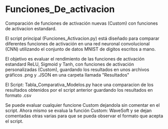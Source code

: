 # Funciones_De_activacion
Comparación de funciones de activación nuevas (Custom) con funciones de activacion estandard.

 El script principal (Funciones_Activacion.py) está diseñado para comparar diferentes funciones de activación en una red
 neuronal convolucional (CNN) utilizando el conjunto de datos MNIST de dígitos escritos a mano. 
 
 El objetivo es evaluar el rendimiento de las funciones de activación estandard ReLU, Sigmoid y Tanh, con funciones de
 activación personalizadas (Custom), guardando los resultados en unos archivos gráficos .png y .JSON en una
 carpeta llamada "Resultados"
 
 El Script: Tabla_Comparativa_Modelos.py hace una comparacion de los resultados obtenidos por el script anterior
 guardando los resultados en formato .csv
 
 Se puede evaluar cualquier funcione Custom dejandola sin comentar en el script. Ahora mismo se evalua la función Custom: WaveSoft
 y se dejan comentadas otras varias para que se pueda observar el formato que acepta el script.

